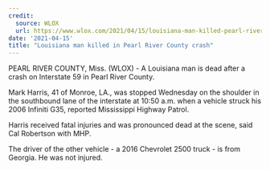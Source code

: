 ```yaml
---
credit:
  source: WLOX 
  url: https://www.wlox.com/2021/04/15/louisiana-man-killed-pearl-river-county-crash/
date: '2021-04-15'
title: "Louisiana man killed in Pearl River County crash"
---
```

PEARL RIVER COUNTY, Miss. (WLOX) - A Louisiana man is dead after a crash on Interstate 59 in Pearl River County.

Mark Harris, 41 of Monroe, LA., was stopped Wednesday on the shoulder in the southbound lane of the interstate at 10:50 a.m. when a vehicle struck his 2006 Infiniti G35, reported Mississippi Highway Patrol.

Harris received fatal injuries and was pronounced dead at the scene, said Cal Robertson with MHP.

The driver of the other vehicle - a 2016 Chevrolet 2500 truck - is from Georgia. He was not injured.
